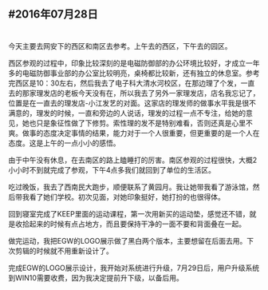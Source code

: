 #2016年07月28日
---
#
今天主要去网安下的西区和南区去参考。上午去的西区，下午去的园区。

西区参观的过程中，印象比较深刻的是电磁防御部的办公环境比较好，才成立一年多的电磁防御事业部的办公室比较明亮，桌椅都比较新，还有独立的休息室。参考完西区是10：30左右，然后我去了电子科大清水河校区，在那边理了个发，一直去的那家理发店的老板今天没有在，所以我去了另外一家理发店，店名我忘记了，位置是在一直去的理发店-小江发艺的对面。这家店的理发师的做事水平我是很不满意的，理发的时候，一直和旁边的人说话，理发的过程一点不专注，给她的意见，她也只是象征性做了下修剪。索性理的发不是特别难看，否则还真是心里不爽。做事的态度决定事情的结果，能力对于一个人很重要，但更重要的是一个人在态度。这是上午的一点小小的感悟。

由于中午没有休息，在去南区的路上瞌睡打的厉害。南区参观的过程很快，大概2小小时不到就完成了参观，下午4点多我们就回到了单位的生活区。

吃过晚饭，我去了西南民大跑步，顺便联系了黄园月。我让她带我看了游泳馆，然后带我看了她们学校。初次见面，对她印象挺好，她打扮的也很得体。

回到寝室完成了KEEP里面的运动课程，第一次用新买的运动垫，感觉还不错，就是收拾起来的时候有点占地方，而且要保持干净的一面不要和背面叠在一起。

做完运动，我把EGW的LOGO展示做了黑白两个版本，主要想留在后面去用。下次剪辑的时候就不用重新设计了。

完成EGW的LOGO展示设计，我开始对系统进行升级，7月29日后，用户升级系统到WIN10需要收费，因为我决定提前升下级，以备后用。